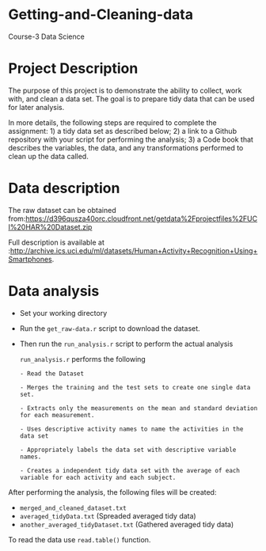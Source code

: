 # Getting-and-Cleaning-data
Course-3 Data Science 
# Project Description

The purpose of this project is to demonstrate the ability to collect, work with, and clean a data set. The goal is to prepare tidy data that can be used for later analysis.

In more details, the following steps are required to complete the assignment: 1) a tidy data set as described below; 2) a link to a Github repository with your script for performing the analysis; 3) a Code book that describes the variables, the data, and any transformations performed to clean up the data called. 

# Data description
The raw dataset can be obtained from:https://d396qusza40orc.cloudfront.net/getdata%2Fprojectfiles%2FUCI%20HAR%20Dataset.zip

Full description is available at :http://archive.ics.uci.edu/ml/datasets/Human+Activity+Recognition+Using+Smartphones.

# Data analysis
- Set your working directory

- Run the ```get_raw-data.r``` script to download the dataset.

- Then run the ```run_analysis.r``` script to perform the actual analysis
   
   ```run_analysis.r``` performs the following
   
      - Read the Dataset
      
      - Merges the training and the test sets to create one single data set.
      
      - Extracts only the measurements on the mean and standard deviation for each measurement.
      
      - Uses descriptive activity names to name the activities in the data set
      
      - Appropriately labels the data set with descriptive variable names.
      
      - Creates a independent tidy data set with the average of each variable for each activity and each subject.

After performing the analysis, the following files will be created:   
- ```merged_and_cleaned_dataset.txt``` 
- ```averaged_tidyData.txt```  (Spreaded averaged tidy data)
- ```another_averaged_tidyDataset.txt```  (Gathered averaged tidy data)

To read the data use ```read.table()``` function.
